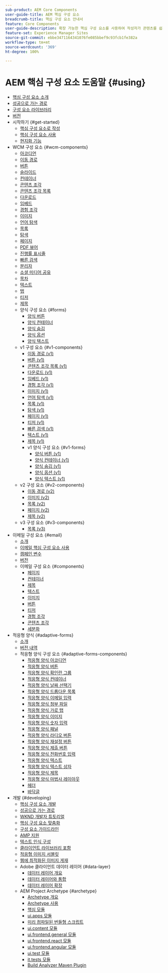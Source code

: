 ```yaml
---
sub-product: AEM Core Components
user-guide-title: AEM 핵심 구성 요소
breadcrumb-title: 핵심 구성 요소 안내서
feature: Core Components
user-guide-description: 확장 가능한 핵심 구성 요소를 사용하여 작성자가 콘텐츠를 쉽게 만들 수 있습니다.
feature-set: Experience Manager Sites
source-git-commit: ebbe3471164341076fe085bbef9c93fcb1fe382a
workflow-type: tm+mt
source-wordcount: '369'
ht-degree: 100%

---
```



# AEM 핵심 구성 요소 도움말 {#using}

+ [핵심 구성 요소 소개](/help/introduction.md)
+ [성공으로 가는 경로](/help/developing/success.md)
+ [구성 요소 라이브러리](https://adobe.com/go/aem_cmp_library_kr)
+ [버전](/help/versions.md)
+ 시작하기 {#get-started}
   + [핵심 구성 요소로 작성](/help/get-started/authoring.md)
   + [핵심 구성 요소 사용](/help/get-started/using.md)
   + [현지화 기능](/help/get-started/localization.md)
+ WCM 구성 요소 {#wcm-components}
   + [아코디언](/help/components/accordion.md)
   + [이동 경로](/help/components/breadcrumb.md)
   + [버튼](/help/components/button.md)
   + [슬라이드](/help/components/carousel.md)
   + [컨테이너](/help/components/container.md)
   + [콘텐츠 조각](/help/components/content-fragment-component.md)
   + [콘텐츠 조각 목록](/help/components/content-fragment-list.md)
   + [다운로드](/help/components/download.md)
   + [임베드](/help/components/embed.md)
   + [경험 조각](/help/components/experience-fragment.md)
   + [이미지](/help/components/image.md)
   + [언어 탐색](/help/components/language-navigation.md)
   + [목록](/help/components/list.md)
   + [탐색](/help/components/navigation.md)
   + [페이지](/help/components/page.md)
   + [PDF 뷰어](/help/components/pdf-viewer.md)
   + [진행률 표시줄](/help/components/progress-bar.md)
   + [빠른 검색](/help/components/quick-search.md)
   + [분리자](/help/components/separator.md)
   + [소셜 미디어 공유](/help/components/sharing.md)
   + [목차](/help/components/tableofcontents.md)
   + [텍스트](/help/components/text.md)
   + [탭](/help/components/tabs.md)
   + [티저](/help/components/teaser.md)
   + [제목](/help/components/title.md)
   + 양식 구성 요소 {#forms}
      + [양식 버튼](/help/components/forms/form-button.md)
      + [양식 컨테이너](/help/components/forms/form-container.md)
      + [양식 숨김](/help/components/forms/form-hidden.md)
      + [양식 옵션](/help/components/forms/form-options.md)
      + [양식 텍스트](/help/components/forms/form-text.md)
   + v1 구성 요소 {#v1-components}
      + [이동 경로 (v1)](/help/components/v1/breadcrumb-v1.md)
      + [버튼 (v1)](/help/components/v1/button.md)
      + [콘텐츠 조각 목록 (v1)](/help/components/v1/content-fragment-list.md)
      + [다운로드 (v1)](/help/components/v1/download.md)
      + [임베드 (v1)](/help/components/v1/embed.md)
      + [경험 조각 (v1)](/help/components/v1/experience-fragment.md)
      + [이미지 (v1)](/help/components/v1/image-v1.md)
      + [언어 탐색 (v1)](/help/components/v1/language-navigation.md)
      + [목록 (v1)](/help/components/v1/list-v1.md)
      + [탐색 (v1)](/help/components/v1/navigation.md)
      + [페이지 (v1)](/help/components/v1/page-v1.md)
      + [티저 (v1)](/help/components/v1/teaser.md)
      + [빠른 검색 (v1)](/help/components/v1/quick-search.md)
      + [텍스트 (v1)](/help/components/v1/text-v1.md)
      + [제목 (v1)](/help/components/v1/title-v1.md)
      + v1 양식 구성 요소 {#v1-forms}
         + [양식 버튼 (v1)](/help/components/v1/form-button-v1.md)
         + [양식 컨테이너 (v1)](/help/components/v1/form-container-v1.md)
         + [양식 숨김 (v1)](/help/components/v1/form-hidden-v1.md)
         + [양식 옵션 (v1)](/help/components/v1/form-options-v1.md)
         + [양식 텍스트 (v1)](/help/components/v1/form-text-v1.md)
   + v2 구성 요소 {#v2-components}
      + [이동 경로 (v2)](/help/components/v2/breadcrumb.md)
      + [이미지 (v2)](/help/components/v2/image.md)
      + [목록 (v2)](/help/components/v2/list.md)
      + [페이지 (v2)](/help/components/v2/page.md)
      + [제목 (v2)](/help/components/v2/title.md)
   + v3 구성 요소 {#v3-components}
      + [목록 (v3)](/help/components/v3/list.md)
+ 이메일 구성 요소 {#email}
   + [소개](/help/email/introduction.md)
   + [이메일 핵심 구성 요소 사용](/help/email/using.md)
   + [캠페인 변수](/help/email/campaign-variables.md)
   + [버전](/help/email/versions.md)
   + 이메일 구성 요소 {#components}
      + [페이지](/help/email/components/page.md)
      + [컨테이너](/help/email/components/container.md)
      + [제목](/help/email/components/title.md)
      + [텍스트](/help/email/components/text.md)
      + [이미지](/help/email/components/image.md)
      + [버튼](/help/email/components/button.md)
      + [티저](/help/email/components/teaser.md)
      + [경험 조각](/help/email/components/experience-fragment.md)
      + [콘텐츠 조각](/help/email/components/content-fragment.md)
      + [세분화](/help/email/components/segmentation.md)
+ 적응형 양식 {#adaptive-forms}
   + [소개](/help/adaptive-forms/introduction.md)
   + [버전 내역](/help/adaptive-forms/version.md)
   + 적응형 양식 구성 요소 {#adaptive-forms-components}
      + [적응형 양식 아코디언](/help/adaptive-forms/components/accordion.md)
      + [적응형 양식 버튼](/help/adaptive-forms/components/button.md)
      + [적응형 양식 확인란 그룹](/help/adaptive-forms/components/checkbox-group.md)
      + [적응형 양식 컨테이너](/help/adaptive-forms/components/form-container.md)
      + [적응형 양식 날짜 선택기](/help/adaptive-forms/components/date-picker.md)
      + [적응형 양식 드롭다운 목록](/help/adaptive-forms/components/drop-down.md)
      + [적응형 양식 이메일 입력](/help/adaptive-forms/components/email-input.md)
      + [적응형 양식 첨부 파일](/help/adaptive-forms/components/file-attachment.md)
      + [적응형 양식 가로 탭](/help/adaptive-forms/components/horizontal-tabs.md)
      + [적응형 양식 이미지](/help/adaptive-forms/components/image.md)
      + [적응형 양식 숫자 입력](/help/adaptive-forms/components/number-input.md)
      + [적응형 양식 패널](/help/adaptive-forms/components/panel-container.md)
      + [적응형 양식 라디오 버튼](/help/adaptive-forms/components/radio-button.md)
      + [적응형 양식 재설정 버튼](/help/adaptive-forms/components/reset-button.md)
      + [적응형 양식 제출 버튼](/help/adaptive-forms/components/submit-button.md)
      + [적응형 양식 전화번호 입력](/help/adaptive-forms/components/telephone-input.md)
      + [적응형 양식 텍스트](/help/adaptive-forms/components/text.md)
      + [적응형 양식 텍스트 상자](/help/adaptive-forms/components/text-input.md)
      + [적응형 양식 제목](/help/adaptive-forms/components/title.md)
      + [적응형 양식 마법사 레이아웃](/help/adaptive-forms/components/wizard.md)
      + [헤더](/help/adaptive-forms/components/header.md)
      + [바닥글](/help/adaptive-forms/components/footer.md)
+ 개발 {#developing}
   + [핵심 구성 요소 개발](/help/developing/overview.md)
   + [성공으로 가는 경로](https://experienceleague.adobe.com/docs/experience-manager-core-components/using/success.html)
   + [WKND 개발자 튜토리얼](https://experienceleague.adobe.com/docs/experience-manager-learn/getting-started-wknd-tutorial-develop/overview.html)
   + [핵심 구성 요소 맞춤화](/help/developing/customizing.md)
   + [구성 요소 가이드라인](/help/developing/guidelines.md)
   + [AMP 지원](/help/developing/amp.md)
   + [텍스트 인식 구성](/help/developing/context-aware-configs.md)
   + [클라이언트 라이브러리 포함](/help/developing/including-clientlibs.md)
   + [적응형 이미지 서블릿](/help/developing/adaptive-image-servlet.md)
   + [웹에 최적화된 이미지 게재](/help/developing/web-optimized-image-delivery.md)
   + Adobe 클라이언트 데이터 레이어 {#data-layer}
      + [데이터 레이어 개요](/help/developing/data-layer/overview.md)
      + [데이터 레이어와 통합](/help/developing/data-layer/integrations.md)
      + [데이터 레이어 확장](/help/developing/data-layer/extending.md)
   + AEM Project Archetype {#archetype}
      + [Archetype 개요](/help/developing/archetype/overview.md)
      + [Archetype 사용](/help/developing/archetype/using.md)
      + [핵심 모듈](/help/developing/archetype/core.md)
      + [ui.apps 모듈](/help/developing/archetype/uiapps.md)
      + [미리 컴파일된 번들형 스크립트](/help/developing/archetype/precompiled-bundled-scripts.md)
      + [ui.content 모듈](/help/developing/archetype/uicontent.md)
      + [ui.frontend.general 모듈](/help/developing/archetype/uifrontend.md)
      + [ui.frontend.react 모듈](/help/developing/archetype/uifrontend-react.md)
      + [ui.frontend.angular 모듈](/help/developing/archetype/uifrontend-angular.md)
      + [ui.test 모듈](/help/developing/archetype/uitests.md)
      + [it.tests 모듈](/help/developing/archetype/ittests.md)
      + [Build Analyzer Maven Plugin](/help/developing/archetype/build-analyzer-maven-plugin.md)
